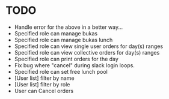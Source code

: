 # TODO

* Handle error for the above in a better way...
* Specified role can manage bukas
* Specified role can manage bukas lunch
* Specified role can view single user orders for day(s) ranges
* Specified role can view collective orders for day(s) ranges
* Specified role can print orders for the day
* Fix bug where "cancel" during slack login loops.
* Specified role can set free lunch pool
* [User list] filter by name
* [User list] filter by role
* User can Cancel orders